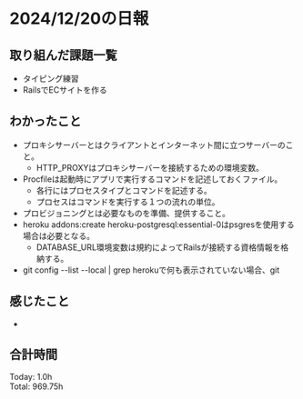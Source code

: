 # 2024/12/20の日報
## 取り組んだ課題一覧
* タイピング練習
*  RailsでECサイトを作る
## わかったこと
* プロキシサーバーとはクライアントとインターネット間に立つサーバーのこと。
  *  HTTP_PROXYはプロキシサーバーを接続するための環境変数。
* Procfileは起動時にアプリで実行するコマンドを記述しておくファイル。
  * 各行にはプロセスタイプとコマンドを記述する。
  * プロセスはコマンドを実行する１つの流れの単位。
* プロビジョニングとは必要なものを準備、提供すること。
* heroku addons:create heroku-postgresql:essential-0はpsgresを使用する場合は必要となる。
  * DATABASE_URL環境変数は規約によってRailsが接続する資格情報を格納する。
* git config --list --local | grep herokuで何も表示されていない場合、git      
## 感じたこと
* 
## 合計時間  
Today: 1.0h<br>
Total: 969.75h
